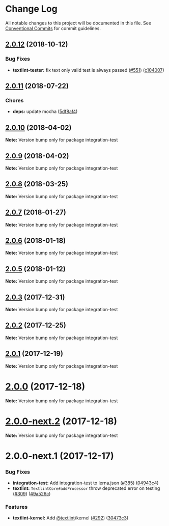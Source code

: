 # Change Log

All notable changes to this project will be documented in this file.
See [Conventional Commits](https://conventionalcommits.org) for commit guidelines.

<a name="2.0.12"></a>
## [2.0.12](https://github.com/textlint/textlint/compare/integration-test@2.0.11...integration-test@2.0.12) (2018-10-12)


### Bug Fixes

* **textlint-tester:** fix text only valid test is always passed ([#551](https://github.com/textlint/textlint/issues/551)) ([c104007](https://github.com/textlint/textlint/commit/c104007))




<a name="2.0.11"></a>
## [2.0.11](https://github.com/textlint/textlint/compare/integration-test@2.0.10...integration-test@2.0.11) (2018-07-22)


### Chores

* **deps:** update mocha ([5df8af4](https://github.com/textlint/textlint/commit/5df8af4))




<a name="2.0.10"></a>
## [2.0.10](https://github.com/textlint/textlint/compare/integration-test@2.0.9...integration-test@2.0.10) (2018-04-02)




**Note:** Version bump only for package integration-test

<a name="2.0.9"></a>
## [2.0.9](https://github.com/textlint/textlint/compare/integration-test@2.0.8...integration-test@2.0.9) (2018-04-02)




**Note:** Version bump only for package integration-test

<a name="2.0.8"></a>
## [2.0.8](https://github.com/textlint/textlint/compare/integration-test@2.0.7...integration-test@2.0.8) (2018-03-25)




**Note:** Version bump only for package integration-test

<a name="2.0.7"></a>
## [2.0.7](https://github.com/textlint/textlint/compare/integration-test@2.0.6...integration-test@2.0.7) (2018-01-27)




**Note:** Version bump only for package integration-test

<a name="2.0.6"></a>
## [2.0.6](https://github.com/textlint/textlint/compare/integration-test@2.0.5...integration-test@2.0.6) (2018-01-18)




**Note:** Version bump only for package integration-test

<a name="2.0.5"></a>
## [2.0.5](https://github.com/textlint/textlint/compare/integration-test@2.0.4...integration-test@2.0.5) (2018-01-12)




**Note:** Version bump only for package integration-test

<a name="2.0.3"></a>
## [2.0.3](https://github.com/textlint/textlint/compare/integration-test@2.0.2...integration-test@2.0.3) (2017-12-31)




**Note:** Version bump only for package integration-test

<a name="2.0.2"></a>
## [2.0.2](https://github.com/textlint/textlint/compare/integration-test@2.0.1...integration-test@2.0.2) (2017-12-25)




**Note:** Version bump only for package integration-test

<a name="2.0.1"></a>
## [2.0.1](https://github.com/textlint/textlint/compare/integration-test@2.0.0...integration-test@2.0.1) (2017-12-19)




**Note:** Version bump only for package integration-test

<a name="2.0.0"></a>
# [2.0.0](https://github.com/textlint/textlint/compare/integration-test@2.0.0-next.2...integration-test@2.0.0) (2017-12-18)




**Note:** Version bump only for package integration-test

<a name="2.0.0-next.2"></a>
# [2.0.0-next.2](https://github.com/textlint/textlint/compare/integration-test@2.0.0-next.1...integration-test@2.0.0-next.2) (2017-12-18)




**Note:** Version bump only for package integration-test

<a name="2.0.0-next.1"></a>
# 2.0.0-next.1 (2017-12-17)


### Bug Fixes

* **integration-test:** Add integration-test to lerna.json ([#385](https://github.com/textlint/textlint/issues/385)) ([04943c4](https://github.com/textlint/textlint/commit/04943c4))
* **textlint:** `TextlintCore#addProcessor` throw deprecated error on testing ([#309](https://github.com/textlint/textlint/issues/309)) ([49a526c](https://github.com/textlint/textlint/commit/49a526c))


### Features

* **textlint-kernel:** Add [@textlint](https://github.com/textlint)/kernel ([#292](https://github.com/textlint/textlint/issues/292)) ([30473c3](https://github.com/textlint/textlint/commit/30473c3))
